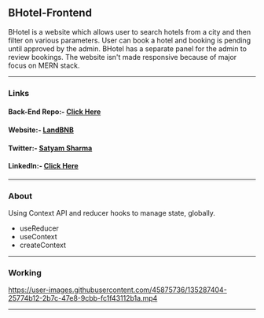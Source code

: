 <h2>BHotel-Frontend</h2>
<p> BHotel is a website which allows user to search hotels from a city and then filter on various parameters. User can book a hotel and booking is pending until approved by the admin. BHotel has a separate panel for the admin to review bookings. The website isn't made responsive because of major focus on MERN stack. </p>
<hr>

<h3>Links </h3>
<h4>Back-End Repo:-  <a href="https://github.com/sids89962/BHotel-Backend" >Click Here</a></h4> 
<h4>Website:- <a href="https://land-bnb.herokuapp.com/">LandBNB</a></h4>
<h4>Twitter:- <a href="https://twitter.com/__sharmajii">Satyam Sharma</a></h4>
<h4>LinkedIn:-  <a href="https://www.linkedin.com/in/satyamsharma1997/">Click Here</a></h4>
<hr>

<h3>About</h3>
<p>Using Context API and reducer hooks to manage state, globally. 
  <ul>
    <li>useReducer</li>
    <li>useContext</li>
    <li>createContext</li>
   </ul>
  <hr>
<h3>Working</h3>


https://user-images.githubusercontent.com/45875736/135287404-25774b12-2b7c-47e8-9cbb-fc1f43112b1a.mp4


<hr>
